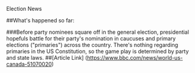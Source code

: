 Election News


##What's happened so far: 

###Before party nominees square off in the general election, presidential hopefuls battle for their party's nomination in caucuses and primary elections ("primaries") across the country.
There's nothing regarding primaries in the US Constitution, so the game play is determined by party and state laws.
##[Article Link] (https://www.bbc.com/news/world-us-canada-51070020)
